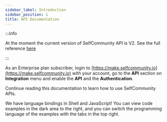 ```yaml
---
sidebar_label: Introduction
sidebar_position: 1
title: API Documentation
---
```


:::info

At the moment the current version of SelfCommunity API is V2. See the full reference [here](../apireference/v2/intro)

:::


As an Enterprise plan subscriber, login to [https://make.selfcommunity.io](https://make.selfcommunity.io) with your account, go to the **API** section on **Integration** menu and enable the **API** and the **Authentication**.

Continue reading this documentation to learn how to use SelfCommunity APIs.

We have language bindings in Shell and JavaScript! You can view code examples in the dark area to the right, and you can switch the programming language of the examples with the tabs in the top right.


